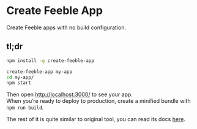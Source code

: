 # Create Feeble App

Create Feeble apps with no build configuration.

## tl;dr

```sh
npm install -g create-feeble-app

create-feeble-app my-app
cd my-app/
npm start

```

Then open [http://localhost:3000/](http://localhost:3000/) to see your app.<br>
When you’re ready to deploy to production, create a minified bundle with `npm run build`.

The rest of it is quite similar to original tool, you can read its docs [here](https://github.com/facebookincubator/create-react-app#getting-started).
